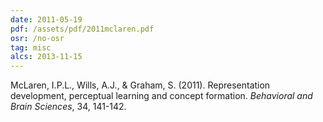 ```yaml
---
date: 2011-05-19
pdf: /assets/pdf/2011mclaren.pdf
osr: /no-osr
tag: misc
alcs: 2013-11-15
---
```


McLaren, I.P.L., Wills, A.J., & Graham, S. (2011). Representation development, perceptual learning and concept formation. _Behavioral and Brain Sciences_, 34, 141-142. 


